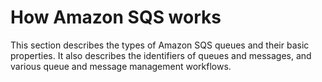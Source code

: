 # How Amazon SQS works<a name="sqs-how-it-works"></a>

This section describes the types of Amazon SQS queues and their basic properties\. It also describes the identifiers of queues and messages, and various queue and message management workflows\. 